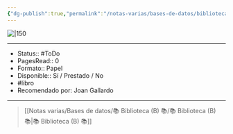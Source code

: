 ```yaml
---
{"dg-publish":true,"permalink":"/notas-varias/bases-de-datos/biblioteca-b/b-sobre-la-felicidad-sobre-la-brevedad-de-la-vida/"}
---
```



![|150](http://books.google.com/books/content?id=hkDhkUmL04IC&printsec=frontcover&img=1&zoom=1&edge=curl&source=gbs_api)

---

- Status:: #ToDo 
- PagesRead:: 0 
- Formato:: Papel
- Disponible:: Sí / Prestado / No
- #libro 
- Recomendado por: Joan Gallardo

---

> [[Notas varias/Bases de datos/📚 Biblioteca (B) 📚/📚 Biblioteca (B) 📚\|📚 Biblioteca (B) 📚]]